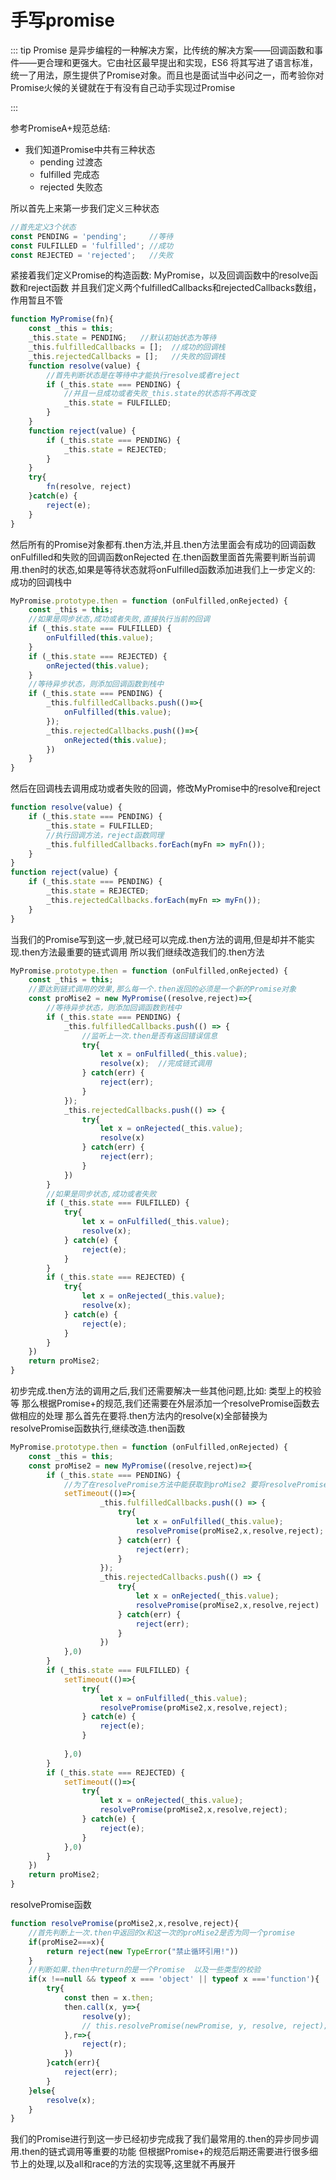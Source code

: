 # 手写promise

::: tip 
Promise 是异步编程的一种解决方案，比传统的解决方案——回调函数和事件——更合理和更强大。它由社区最早提出和实现，ES6 将其写进了语言标准，统一了用法，原生提供了Promise对象。而且也是面试当中必问之一，而考验你对Promise火候的关键就在于有没有自己动手实现过Promise

:::

参考PromiseA+规范总结: 
+ 我们知道Promise中共有三种状态
    * pending       过渡态
    * fulfilled     完成态
    * rejected      失败态

所以首先上来第一步我们定义三种状态
``` js
//首先定义3个状态
const PENDING = 'pending';     //等待
const FULFILLED = 'fulfilled'; //成功
const REJECTED = 'rejected';   //失败
```
紧接着我们定义Promise的构造函数: MyPromise，以及回调函数中的resolve函数和reject函数
并且我们定义两个fulfilledCallbacks和rejectedCallbacks数组，作用暂且不管
``` js
function MyPromise(fn){
    const _this = this;
    _this.state = PENDING;   //默认初始状态为等待
    _this.fulfilledCallbacks = [];  //成功的回调栈
    _this.rejectedCallbacks = [];   //失败的回调栈
    function resolve(value) {
        //首先判断状态是在等待中才能执行resolve或者reject
        if (_this.state === PENDING) {
            //并且一旦成功或者失败_this.state的状态将不再改变
            _this.state = FULFILLED;
        }
    }
    function reject(value) {
        if (_this.state === PENDING) {
            _this.state = REJECTED;
        }
    }
    try{
        fn(resolve, reject)
    }catch(e) {
        reject(e);
    }
}
```
然后所有的Promise对象都有.then方法,并且.then方法里面会有成功的回调函数onFulfilled和失败的回调函数onRejected
在.then函数里面首先需要判断当前调用.then时的状态,如果是等待状态就将onFulfilled函数添加进我们上一步定义的: 成功的回调栈中
``` js
MyPromise.prototype.then = function (onFulfilled,onRejected) {
    const _this = this;
    //如果是同步状态,成功或者失败,直接执行当前的回调
    if (_this.state === FULFILLED) {
        onFulfilled(this.value);
    }
    if (_this.state === REJECTED) {
        onRejected(this.value);
    }
    //等待异步状态，则添加回调函数到栈中
    if (_this.state === PENDING) {
        _this.fulfilledCallbacks.push(()=>{
            onFulfilled(this.value);
        });
        _this.rejectedCallbacks.push(()=>{
            onRejected(this.value);
        })
    }
}
```
然后在回调栈去调用成功或者失败的回调，修改MyPromise中的resolve和reject
``` js
function resolve(value) {
    if (_this.state === PENDING) {
        _this.state = FULFILLED;
        //执行回调方法，reject函数同理
        _this.fulfilledCallbacks.forEach(myFn => myFn());
    }
}
function reject(value) {
    if (_this.state === PENDING) {
        _this.state = REJECTED;
        _this.rejectedCallbacks.forEach(myFn => myFn());
    }
}
```
当我们的Promise写到这一步,就已经可以完成.then方法的调用,但是却并不能实现.then方法最重要的链式调用
所以我们继续改造我们的.then方法
``` js
MyPromise.prototype.then = function (onFulfilled,onRejected) {
    const _this = this;
    //要达到链式调用的效果,那么每一个.then返回的必须是一个新的Promise对象
    const proMise2 = new MyPromise((resolve,reject)=>{
        //等待异步状态，则添加回调函数到栈中
        if (_this.state === PENDING) {
            _this.fulfilledCallbacks.push(() => {
                //监听上一次.then是否有返回错误信息
                try{
                    let x = onFulfilled(_this.value);
                    resolve(x);  //完成链式调用
                } catch(err) {
                    reject(err);
                }
            });
            _this.rejectedCallbacks.push(() => {
                try{
                    let x = onRejected(_this.value);
                    resolve(x)
                } catch(err) {
                    reject(err);
                }
            })
        }
        //如果是同步状态,成功或者失败
        if (_this.state === FULFILLED) {
            try{
                let x = onFulfilled(_this.value);
                resolve(x);
            } catch(e) {
                reject(e);
            }
        }
        if (_this.state === REJECTED) {
            try{
                let x = onRejected(_this.value);
                resolve(x);
            } catch(e) {
                reject(e);
            }
        }
    })
    return proMise2;
}
```
初步完成.then方法的调用之后,我们还需要解决一些其他问题,比如: 类型上的校验等
那么根据Promise+的规范,我们还需要在外层添加一个resolvePromise函数去做相应的处理
那么首先在要将.then方法内的resolve(x)全部替换为resolvePromise函数执行,继续改造.then函数
``` js
MyPromise.prototype.then = function (onFulfilled,onRejected) {
    const _this = this;
    const proMise2 = new MyPromise((resolve,reject)=>{
        if (_this.state === PENDING) {
            //为了在resolvePromise方法中能获取到proMise2 要将resolvePromise放入事件队列中最后执行
            setTimeout(()=>{
                    _this.fulfilledCallbacks.push(() => {
                        try{
                            let x = onFulfilled(_this.value);
                            resolvePromise(proMise2,x,resolve,reject);
                        } catch(err) {
                            reject(err);
                        }
                    });
                    _this.rejectedCallbacks.push(() => {
                        try{
                            let x = onRejected(_this.value);
                            resolvePromise(proMise2,x,resolve,reject)
                        } catch(err) {
                            reject(err);
                        }
                    })
            },0)
        }
        if (_this.state === FULFILLED) {
            setTimeout(()=>{
                try{
                    let x = onFulfilled(_this.value);
                    resolvePromise(proMise2,x,resolve,reject);
                } catch(e) {
                    reject(e);
                }
                
            },0)
        }
        if (_this.state === REJECTED) {
            setTimeout(()=>{
                try{
                    let x = onRejected(_this.value);
                    resolvePromise(proMise2,x,resolve,reject);
                } catch(e) {
                    reject(e);
                }
            },0)
        }
    })
    return proMise2;
}
```
resolvePromise函数
``` js
function resolvePromise(proMise2,x,resolve,reject){
    //首先判断上一次.then中返回的x和这一次的proMise2是否为同一个promise
    if(proMise2===x){
        return reject(new TypeError("禁止循环引用!"))
    }
    //判断如果.then中return的是一个Promise  以及一些类型的校验
    if(x !==null && typeof x === 'object' || typeof x ==='function'){
        try{
            const then = x.then;
            then.call(x, y=>{
                resolve(y);
                // this.resolvePromise(newPromise, y, resolve, reject);
            },r=>{
                reject(r);
            })
        }catch(err){
            reject(err);
        }
    }else{
        resolve(x);
    }
}
```
我们的Promise进行到这一步已经初步完成我了我们最常用的.then的异步同步调用.then的链式调用等重要的功能
但根据Promise+的规范后期还需要进行很多细节上的处理,以及all和race的方法的实现等,这里就不再展开